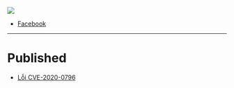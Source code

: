 ![](/blogth3pr0.jpg)  
+ [Facebook](https://www.facebook.com/cihpc)

--- 
# Published
+ [Lỗi CVE-2020-0796](_posts/CVE-2020-0796.md)
 
   

